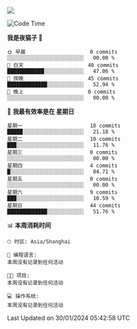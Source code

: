 ![](钟离.png)

<!--START_SECTION:waka-->
![Code Time](http://img.shields.io/badge/Code%20Time-56%20mins-blue)

**我是夜猫子 🦉** 

```text
🌞 早晨                     0 commits           ░░░░░░░░░░░░░░░░░░░░░░░░░   00.00 % 
🌆 白天                     40 commits          ████████████░░░░░░░░░░░░░   47.06 % 
🌃 傍晚                     45 commits          █████████████░░░░░░░░░░░░   52.94 % 
🌙 晚上                     0 commits           ░░░░░░░░░░░░░░░░░░░░░░░░░   00.00 % 
```
📅 **我最有效率是在 星期日** 

```text
星期一                      18 commits          █████░░░░░░░░░░░░░░░░░░░░   21.18 % 
星期二                      10 commits          ███░░░░░░░░░░░░░░░░░░░░░░   11.76 % 
星期三                      0 commits           ░░░░░░░░░░░░░░░░░░░░░░░░░   00.00 % 
星期四                      4 commits           █░░░░░░░░░░░░░░░░░░░░░░░░   04.71 % 
星期五                      0 commits           ░░░░░░░░░░░░░░░░░░░░░░░░░   00.00 % 
星期六                      9 commits           ███░░░░░░░░░░░░░░░░░░░░░░   10.59 % 
星期日                      44 commits          █████████████░░░░░░░░░░░░   51.76 % 
```


📊 **本周消耗时间** 

```text
🕑︎ 时区: Asia/Shanghai

💬 编程语言: 
本周没有记录到任何活动

🐱‍💻 项目: 
本周没有记录到任何活动

💻 操作系统: 
本周没有记录到任何活动
```


 Last Updated on 30/01/2024 05:42:58 UTC
<!--END_SECTION:waka-->
<!--
**EkkoXiao/EkkoXiao** is a ✨ _special_ ✨ repository because its `README.md` (this file) appears on your GitHub profile.

Here are some ideas to get you started:

- 🔭 I’m currently working on ...
- 🌱 I’m currently learning ...
- 👯 I’m looking to collaborate on ...
- 🤔 I’m looking for help with ...
- 💬 Ask me about ...
- 📫 How to reach me: ...
- 😄 Pronouns: ...
- ⚡ Fun fact: ...
-->

